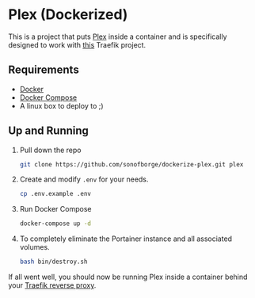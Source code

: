# Plex (Dockerized)

This is a project that puts [Plex](https://www.plex.tv/) inside a container and is specifically designed to work with
[this](https://github.com/sonofborge/dockerize-traefik) Traefik project.

## Requirements

*   [Docker](https://docs.docker.com/install/)
*   [Docker Compose](https://docs.docker.com/compose/install/)
*   A linux box to deploy to ;)

## Up and Running

1.  Pull down the repo

    ```sh
    git clone https://github.com/sonofborge/dockerize-plex.git plex
    ```

1.  Create and modify `.env` for your needs.

    ```sh
    cp .env.example .env
    ```

1.  Run Docker Compose

    ```sh
    docker-compose up -d
    ```

1.  To completely eliminate the Portainer instance and all associated volumes.

    ```bash
    bash bin/destroy.sh
    ```

If all went well,
you should now be running Plex inside a container behind your
[Traefik reverse proxy](https://github.com/sonofborge/dockerize-traefik).
